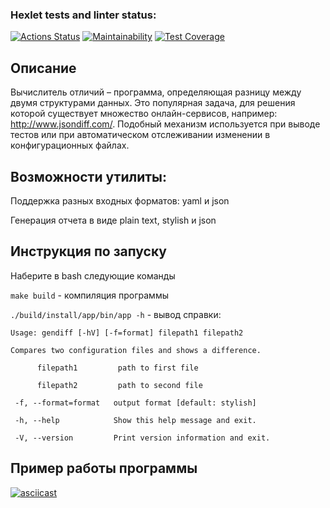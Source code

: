 ### Hexlet tests and linter status:
[![Actions Status](https://github.com/HKreoin/java-project-71/actions/workflows/hexlet-check.yml/badge.svg)](https://github.com/HKreoin/java-project-71/actions)
[![Maintainability](https://api.codeclimate.com/v1/badges/d06795edcb9b6fd2ad51/maintainability)](https://codeclimate.com/github/HKreoin/java-project-71/maintainability)
[![Test Coverage](https://api.codeclimate.com/v1/badges/d06795edcb9b6fd2ad51/test_coverage)](https://codeclimate.com/github/HKreoin/java-project-71/test_coverage)

## Описание
Вычислитель отличий – программа, определяющая разницу между двумя структурами данных. Это популярная задача, для решения которой существует множество онлайн-сервисов, например: http://www.jsondiff.com/. Подобный механизм используется при выводе тестов или при автоматическом отслеживании изменении в конфигурационных файлах.

## Возможности утилиты:

Поддержка разных входных форматов: yaml и json

Генерация отчета в виде plain text, stylish и json

## Инструкция по запуску

Наберите в bash следующие команды

`make build` - компиляция программы

`./build/install/app/bin/app -h` - вывод справки:

`Usage: gendiff [-hV] [-f=format] filepath1 filepath2`

`Compares two configuration files and shows a difference.`

`      filepath1         path to first file`
      
`      filepath2         path to second file`
      
 ` -f, --format=format   output format [default: stylish]`

 ` -h, --help            Show this help message and exit.`
  
 ` -V, --version         Print version information and exit.`

## Пример работы программы
[![asciicast](https://asciinema.org/a/W3UY5qbOCIj5ScaYeJPYOF8mf.svg)](https://asciinema.org/a/W3UY5qbOCIj5ScaYeJPYOF8mf)
